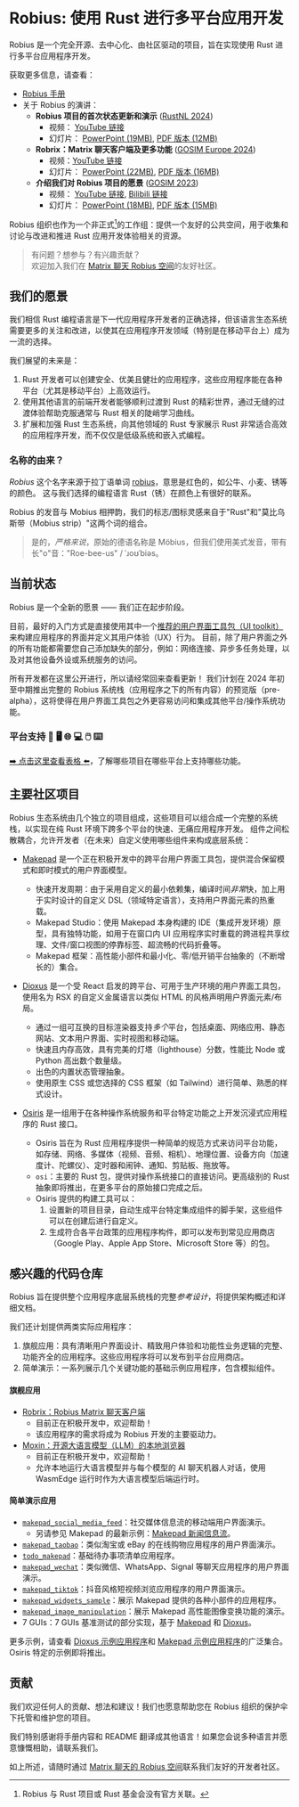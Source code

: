 # Robius: 使用 Rust 进行多平台应用开发

Robius 是一个完全开源、去中心化、由社区驱动的项目，旨在实现使用 Rust 进行多平台应用程序开发。

获取更多信息，请查看：
* [Robius 手册][robius_book]
* 关于 Robius 的演讲：
  * **Robius 项目的首次状态更新和演示** ([RustNL 2024](https://2024.rustnl.org/speakers/#kevin))
    * 视频： [YouTube 链接](https://www.youtube.com/watch?v=Dg4hlfettn8)
    * 幻灯片：
      [PowerPoint (19MB)](https://github.com/project-robius/files/raw/3ac0a9d2e9f3c78ea51b4875abe02d288fa3685f/RustNL%202024%20and%20GOSIM%20Europe%202024/Robius%20Talk%20RustNL%20May%208,%202024.pptx),
      [PDF 版本 (12MB)](https://github.com/project-robius/files/blob/3ac0a9d2e9f3c78ea51b4875abe02d288fa3685f/RustNL%202024%20and%20GOSIM%20Europe%202024/Robius%20Talk%20RustNL%20May%208%2C%202024.pdf)
  * **Robrix：Matrix 聊天客户端及更多功能** ([GOSIM Europe 2024](https://europe2024.gosim.org/schedule#fediverse))
    * 视频：[YouTube 链接](https://www.youtube.com/watch?v=P8RGF942A5g)
    * 幻灯片：
      [PowerPoint (22MB)](https://github.com/project-robius/files/raw/3ac0a9d2e9f3c78ea51b4875abe02d288fa3685f/RustNL%202024%20and%20GOSIM%20Europe%202024/Robrix%20Talk%20GOSIM%20Europe%20May%206,%202024.pptx),
      [PDF 版本 (16MB)](https://github.com/project-robius/files/blob/3ac0a9d2e9f3c78ea51b4875abe02d288fa3685f/RustNL%202024%20and%20GOSIM%20Europe%202024/Robrix%20Talk%20GOSIM%20Europe%20May%206%2C%202024.pdf)
  * **介绍我们对 Robius 项目的愿景** ([GOSIM 2023](https://workshop2023.gosim.org/schedule#mobile))
    * 视频：
      [YouTube 链接](https://youtu.be/8JfOXfmwotQ?si=kLogqnaApYPNuSq8&t=6802),
      [Bilibili 链接](https://www.bilibili.com/video/BV1AN4y1Z7vs/)
    * 幻灯片：
      [PowerPoint (18MB)](https://github.com/project-robius/files/raw/041e980ec1d14bf325f1fb2ba743f8ed142a70cb/Robius%20-%20A%20Vision%20for%20Multi-platform%20App%20Development%20in%20Rust.pptx),
      [PDF 版本 (15MB)](https://github.com/project-robius/files/blob/041e980ec1d14bf325f1fb2ba743f8ed142a70cb/Robius%20-%20A%20Vision%20for%20Multi-platform%20App%20Development%20in%20Rust.pdf)

Robius 组织也作为一个非正式[^1]的工作组：提供一个友好的公共空间，用于收集和讨论与改进和推进 Rust 应用开发体验相关的资源。

[^1]: Robius 与 Rust 项目或 Rust 基金会没有官方关联。

> 有问题？想参与？有兴趣贡献？    
> 欢迎加入我们在 [Matrix 聊天 Robius 空间](https://matrix.to/#/#robius:matrix.org)的友好社区。

## 我们的愿景

我们相信 Rust 编程语言是下一代应用程序开发者的正确选择，但该语言生态系统需要更多的关注和改进，以使其在应用程序开发领域（特别是在移动平台上）成为一流的选择。

我们展望的未来是：
1. Rust 开发者可以创建安全、优美且健壮的应用程序，这些应用程序能在各种平台（尤其是移动平台）上高效运行。
2. 使用其他语言的前端开发者能够顺利过渡到 Rust 的精彩世界，通过无缝的过渡体验帮助克服通常与 Rust 相关的陡峭学习曲线。
3. 扩展和加强 Rust 生态系统，向其他领域的 Rust 专家展示 Rust 非常适合高效的应用程序开发，而不仅仅是低级系统和嵌入式编程。

### 名称的由来？
*Robius* 这个名字来源于拉丁语单词 [robius](http://latin-dictionary.net/definition/33662/robius-robia-robium)，意思是红色的，如公牛、小麦、锈等的颜色。
这与我们选择的编程语言 Rust（锈）在颜色上有很好的联系。

Robius 的发音与 Mobius 相押韵，我们的标志/图标灵感来自于"Rust"和"莫比乌斯带（Mobius strip）"这两个词的组合。

> 是的，*严格来说*，原始的德语名称是 Möbius，但我们使用美式发音，带有长"o"音："Roe-bee-us" / ˈɹoʊˈbiəs。

## 当前状态
Robius 是一个全新的愿景 —— 我们正在起步阶段。

目前，最好的入门方式是直接使用其中一个[推荐的用户界面工具包（UI toolkit）](#主要社区项目)来构建应用程序的界面并定义其用户体验（UX）行为。
目前，除了用户界面之外的所有功能都需要您自己添加缺失的部分，例如：网络连接、异步多任务处理，以及对其他设备外设或系统服务的访问。

所有开发都在这里公开进行，所以请经常回来查看更新！
我们计划在 2024 年初至中期推出完整的 Robius 系统栈（应用程序之下的所有内容）的预览版（pre-alpha），这将使得在用户界面工具包之外更容易访问和集成其他平台/操作系统功能。

### 平台支持 📲 🖥️ 🌐 💻 🖱️ ⌨️ 

[➡️ 点击这里查看表格 ⬅️](https://project-robius.github.io/book/status.html#platform-support)，了解哪些项目在哪些平台上支持哪些功能。

## 主要社区项目
Robius 生态系统由几个独立的项目组成，这些项目可以组合成一个完整的系统栈，以实现在纯 Rust 环境下跨多个平台的快速、无痛应用程序开发。
组件之间松散耦合，允许开发者（在未来）自定义使用哪些组件来构成底层系统：

* [Makepad] 是一个正在积极开发中的跨平台用户界面工具包，提供混合保留模式和即时模式的用户界面模型。
  * 快速开发周期：由于采用自定义的最小依赖集，编译时间*非常*快，加上用于实时设计的自定义 DSL（领域特定语言），支持用户界面元素的热重载。
  * Makepad Studio：使用 Makepad 本身构建的 IDE（集成开发环境）原型，具有独特功能，如用于在窗口内 UI 应用程序实时重载的跨进程共享纹理、文件/窗口视图的停靠标签、超流畅的代码折叠等。
  * Makepad 框架：高性能小部件和最小化、零/低开销平台抽象的（不断增长的）集合。

* [Dioxus] 是一个受 React 启发的跨平台、可用于生产环境的用户界面工具包，使用名为 RSX 的自定义金属语言以类似 HTML 的风格声明用户界面元素/布局。
  * 通过一组可互换的目标渲染器支持*多个*平台，包括桌面、网络应用、静态网站、文本用户界面、实时视图和移动端。
  * 快速且内存高效，具有完美的灯塔（lighthouse）分数，性能比 Node 或 Python 高出数个数量级。
  * 出色的内置状态管理抽象。
  * 使用原生 CSS 或您选择的 CSS 框架（如 Tailwind）进行简单、熟悉的样式设计。

* [Osiris] 是一组用于在各种操作系统服务和平台特定功能之上开发沉浸式应用程序的 Rust 接口。
  * Osiris 旨在为 Rust 应用程序提供一种简单的规范方式来访问平台功能，如存储、网络、多媒体（视频、音频、相机）、地理位置、设备方向（加速度计、陀螺仪）、定时器和闹钟、通知、剪贴板、拖放等。
  * `osi`：主要的 Rust 包，提供对操作系统接口的直接访问。更高级别的 Rust 抽象即将推出，在更多平台的原始接口完成之后。
  * Osiris 提供的构建工具可以：
    1. 设置新的项目目录，自动生成平台特定集成组件的脚手架，这些组件可以在创建后进行自定义。
    2. 生成符合各平台政策的应用程序构件，即可以发布到常见应用商店（Google Play、Apple App Store、Microsoft Store 等）的包。

## 感兴趣的代码仓库

Robius 旨在提供整个应用程序底层系统栈的完整*参考设计*，将提供架构概述和详细文档。

我们还计划提供两类实际应用程序：
1. 旗舰应用：具有清晰用户界面设计、精致用户体验和功能性业务逻辑的完整、功能齐全的应用程序。这些应用程序将可以发布到平台应用商店。
2. 简单演示：一系列展示几个关键功能的基础示例应用程序，包含模拟组件。

#### 旗舰应用
* [Robrix：Robius Matrix 聊天客户端](https://github.com/project-robius/robrix)
  * 目前正在积极开发中，欢迎帮助！
  * 该应用程序的需求将成为 Robius 开发的主要驱动力。
* [Moxin：开源大语言模型（LLM）的本地浏览器](https://github.com/project-robius/moxin)
  * 目前正在积极开发中，欢迎帮助！
  * 允许本地运行大语言模型并与每个模型的 AI 聊天机器人对话，使用 WasmEdge 运行时作为大语言模型后端运行时。

#### 简单演示应用
* [`makepad_social_media_feed`]：社交媒体信息流的移动端用户界面演示。
  * 另请参见 Makepad 的最新示例：[Makepad 新闻信息流](https://github.com/makepad/makepad/tree/master/examples/news_feed)。
* [`makepad_taobao`]：类似淘宝或 eBay 的在线购物应用程序的用户界面演示。
* [`todo_makepad`]：基础待办事项清单应用程序。
* [`makepad_wechat`]：类似微信、WhatsApp、Signal 等聊天应用程序的用户界面演示。
* [`makepad_tiktok`]：抖音风格短视频浏览应用程序的用户界面演示。
* [`makepad_widgets_sample`]：展示 Makepad 提供的各种小部件的应用程序。
* [`makepad_image_manipulation`]：展示 Makepad 高性能图像变换功能的演示。
* 7 GUIs：7 GUIs 基准测试的部分实现，基于 [Makepad](https://github.com/project-robius/makepad_7guis) 和 [Dioxus](https://github.com/project-robius/dioxus_7guis)。

更多示例，请查看 [Dioxus 示例应用程序](https://github.com/DioxusLabs/example-projects)和 [Makepad 示例应用程序](https://github.com/makepad/makepad/tree/master/examples)的广泛集合。
Osiris 特定的示例即将推出。

## 贡献
我们欢迎任何人的贡献、想法和建议！我们也愿意帮助您在 Robius 组织的保护伞下托管和维护您的项目。

我们特别感谢将手册内容和 README 翻译成其他语言！如果您会说多种语言并愿意慷慨相助，请联系我们。

如上所述，请随时通过 [Matrix 聊天的 Robius 空间](https://matrix.to/#/#robius:matrix.org)联系我们友好的开发者社区。

<!-- 链接引用 -->
[robius_book]: https://project-robius.github.io/book/
[Makepad]: https://makepad.nl/
[Makepad_github]: https://github.com/makepad/makepad
[Dioxus]: https://dioxuslabs.com/
[Dioxus_github]: https://github.com/DioxusLabs/dioxus
[Osiris]: https://github.com/osiris-apis
[ylong]: https://gitee.com/openharmony/commonlibrary_rust_ylong_runtime
[rayon]: https://crates.io/crates/rayon

[`makepad_social_media_feed`]: https://github.com/project-robius/makepad_social_media_feed
[`makepad_widgets_sample`]: https://github.com/project-robius/makepad_widgets_sample
[`makepad_taobao`]: https://github.com/project-robius/makepad_taobao
[`makepad_wechat`]: https://github.com/project-robius/makepad_wechat
[`todo_makepad`]: https://github.com/project-robius/todo_makepad
[`makepad_tiktok`]: https://github.com/project-robius/makepad_tiktok
[`makepad_image_manipulation`]: https://github.com/project-robius/makepad_image_manipulation
